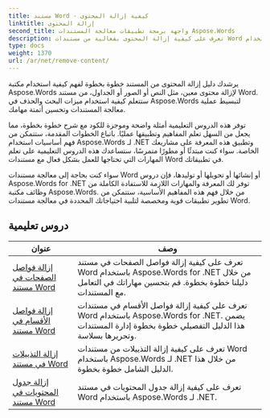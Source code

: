 ```yaml
---
title: مستند Word - كيفية إزالة المحتوى
linktitle: إزالة المحتوى
second_title: واجهة برمجة تطبيقات معالجة المستندات Aspose.Words
description: تعرف على كيفية إزالة المحتوى بفعالية من مستندات Word باستخدام Aspose.Words for .NET. اتبع الدروس التعليمية خطوة بخطوة واستخدم عينات التعليمات البرمجية بلغة C# لتعلم تقنيات إزالة المحتوى المختلفة.
type: docs
weight: 1370
url: /ar/net/remove-content/
---
```

يرشدك دليل إزالة المحتوى من المستند خطوة بخطوة لفهم كيفية استخدام مكتبة Aspose.Words لإزالة محتوى معين، مثل النص أو الصور أو الجداول، من مستند Word. ستتعلم كيفية استخدام ميزات البحث والحذف في Aspose.Words لتبسيط عملية معالجة المستندات وتحسين أتمتة مهامك.

توفر هذه الدروس التعليمية أمثلة واضحة وموجزة للكود مع شرح خطوة بخطوة، مما يجعل من السهل تعلم المفاهيم وتطبيقها عمليًا. باتباع الخطوات المقدمة، ستتمكن من فهم أساسيات استخدام Aspose.Words لـ .NET وتطبيق هذه المعرفة على مشاريعك الخاصة. سواء كنت مبتدئًا أو مطورًا متمرسًا، ستساعدك هذه الدروس التعليمية على تعلم المهارات التي تحتاجها للعمل بشكل فعال مع مستندات Word في تطبيقاتك.

سواء كنت بحاجة إلى معالجة مستندات Word أو إنشائها أو تحويلها أو توليدها، فإن دروس Aspose.Words for .NET توفر لك المعرفة والمهارات اللازمة للاستفادة الكاملة من وظائف مكتبة Aspose.Words. من خلال فهم هذه المفاهيم الأساسية، ستتمكن من تطوير تطبيقات قوية ومخصصة لتلبية احتياجاتك المحددة في معالجة مستندات Word.

 ## دروس تعليمية
| عنوان | وصف |
| --- | --- |
| [إزالة فواصل الصفحات في مستند Word](./remove-page-breaks/) | تعرف على كيفية إزالة فواصل الصفحات في مستند Word باستخدام Aspose.Words for .NET من خلال دليلنا خطوة بخطوة. قم بتحسين مهاراتك في التعامل مع المستندات. |
| [إزالة فواصل الأقسام في مستند Word](./remove-section-breaks/) | تعرف على كيفية إزالة فواصل الأقسام في مستندات Word باستخدام Aspose.Words for .NET. يضمن هذا الدليل التفصيلي خطوة بخطوة إدارة المستندات وتحريرها بسلاسة.|
| [إزالة التذييلات في مستند Word](./remove-footers/) | تعرف على كيفية إزالة التذييلات من مستندات Word باستخدام Aspose.Words لـ .NET من خلال هذا الدليل الشامل خطوة بخطوة. |
| [إزالة جدول المحتويات في مستند Word](./remove-table-of-contents/) | تعرف على كيفية إزالة جدول المحتويات في مستند Word باستخدام Aspose.Words لـ .NET. |
